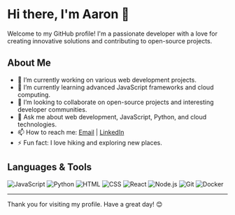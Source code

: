 # Hi there, I'm Aaron 👋

Welcome to my GitHub profile! I'm a passionate developer with a love for creating innovative solutions and contributing to open-source projects. 

## About Me

- 🔭 I’m currently working on various web development projects.
- 🌱 I’m currently learning advanced JavaScript frameworks and cloud computing.
- 👯 I’m looking to collaborate on open-source projects and interesting developer communities.
- 💬 Ask me about web development, JavaScript, Python, and cloud technologies.
- 📫 How to reach me: [Email](mailto:aaronlamz2022@gmail.com) | [LinkedIn](https://www.linkedin.com/in/jiajun-lin-43673b1a0)
- ⚡ Fun fact: I love hiking and exploring new places.

## Languages & Tools

![JavaScript](https://img.shields.io/badge/-JavaScript-yellow?style=flat&logo=javascript)
![Python](https://img.shields.io/badge/-Python-blue?style=flat&logo=python)
![HTML](https://img.shields.io/badge/-HTML-orange?style=flat&logo=html5)
![CSS](https://img.shields.io/badge/-CSS-blue?style=flat&logo=css3)
![React](https://img.shields.io/badge/-React-blue?style=flat&logo=react)
![Node.js](https://img.shields.io/badge/-Node.js-green?style=flat&logo=node.js)
![Git](https://img.shields.io/badge/-Git-orange?style=flat&logo=git)
![Docker](https://img.shields.io/badge/-Docker-blue?style=flat&logo=docker)

<!--
## GitHub Stats

![Aaron Lamz's GitHub stats](https://github-readme-stats.vercel.app/api?username=aaronlamz&show_icons=true&theme=radical)

## Top Languages

![Top Languages](https://github-readme-stats.vercel.app/api/top-langs/?username=aaronlamz&layout=compact&theme=radical)
-->
<!--## Projects

Here are some of my notable projects:

- [Project 1](https://github.com/aaronlamz/project1): Description of project 1.
- [Project 2](https://github.com/aaronlamz/project2): Description of project 2.
- [Project 3](https://github.com/aaronlamz/project3): Description of project 3.

Feel free to explore my repositories and reach out if you'd like to collaborate on something exciting!
-->
---

Thank you for visiting my profile. Have a great day! 😊
